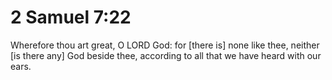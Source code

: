 # 2 Samuel 7:22

Wherefore thou art great, O LORD God: for [there is] none like thee, neither [is there any] God beside thee, according to all that we have heard with our ears.